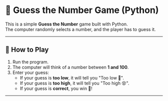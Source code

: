 # 🎲 Guess the Number Game (Python)

This is a simple **Guess the Number** game built with Python.  
The computer randomly selects a number, and the player has to guess it.

---

## 🚀 How to Play
1. Run the program.
2. The computer will think of a number between **1 and 100**.
3. Enter your guess:
   - If your guess is **too low**, it will tell you "Too low 🥲".
   - If your guess is **too high**, it will tell you "Too high 😵".
   - If your guess is **correct**, you win 🎉!

---


